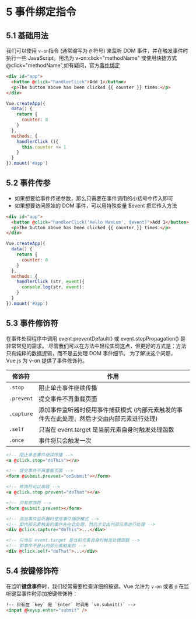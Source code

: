 
# 5 事件绑定指令

## 5.1 基础用法

我们可以使用 `v-on`指令 (通常缩写为 `@` 符号) 来监听 DOM 事件，并在触发事件时执行一些 JavaScript。用法为 v-on:click="methodName" 或使用快捷方式 @click="methodName",如有疑问，官方[事件绑定](https://v3.vuejs.org/guide/events.html#multiple-event-handlers)

```html
<div id="app">
  <button @click="handlerClick">Add 1</button>
  <p>The button above has been clicked {{ counter }} times.</p>
</div>
```

```js
Vue.createApp({
  data() {
    return {
      counter: 0
    }
  },
  methods: {
    handlerClick (){
      this.counter += 1
    }
  }
}).mount('#app')
```

## 5.2 事件传参

* 如果想要给事件传递参数，那么只需要在事件调用的小括号中传入即可
* 如果想要访问原始的 DOM 事件，可以用特殊变量 $event 把它传入方法

```html
<div id="app">
  <button @click="handlerClick('Hello WanLum', $event)">Add 1</button>
  <p>The button above has been clicked {{ counter }} times.</p>
</div>
```

```js
Vue.createApp({
  data() {
    return {
      counter: 0
    }
  },
  methods: {
    handlerClick (str, event){
      console.log(str, event);
    }
  }
}).mount('#app')
```

## 5.3 事件修饰符

在事件处理程序中调用 event.preventDefault() 或 event.stopPropagation() 是非常常见的需求。
尽管我们可以在方法中轻松实现这点，但更好的方式是：方法只有纯粹的数据逻辑，而不是去处理 DOM 事件细节。
为了解决这个问题，Vue.js 为 v-on 提供了事件修饰符。

| 修饰符     | 作用                                                         |
| ---------- | ------------------------------------------------------------|
| `.stop`    | 阻止单击事件继续传播                                         |
| `.prevent` | 提交事件不再重载页面                                         |
| `.capture` | 添加事件监听器时使用事件捕获模式 (内部元素触发的事件先在此处理，然后才交由内部元素进行处理) |
| `.self`    | 只当在 event.target 是当前元素自身时触发处理函数             |
| `.once`    | 事件将只会触发一次                                        |

```html
<!-- 阻止单击事件继续传播 -->
<a @click.stop="doThis"></a>

<!-- 提交事件不再重载页面 -->
<form @submit.prevent="onSubmit"></form>

<!-- 修饰符可以串联 -->
<a @click.stop.prevent="doThat"></a>

<!-- 只有修饰符 -->
<form @submit.prevent></form>

<!-- 添加事件监听器时使用事件捕获模式 -->
<!-- 即内部元素触发的事件先在此处理，然后才交由内部元素进行处理 -->
<div @click.capture="doThis">...</div>

<!-- 只当在 event.target 是当前元素自身时触发处理函数 -->
<!-- 即事件不是从内部元素触发的 -->
<div @click.self="doThat">...</div>
```

## 5.4 按键修饰符

在监听**键盘事件**时，我们经常需要检查详细的按键。Vue 允许为 `v-on` 或者 `@` 在监听键盘事件时添加按键修饰符：

```html
!-- 只有在 `key` 是 `Enter` 时调用 `vm.submit()` -->
<input @keyup.enter="submit" />
```
